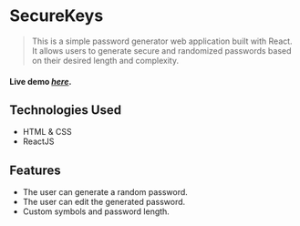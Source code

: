 # SecureKeys
> This is a simple password generator web application built with React. It allows users to generate secure and randomized passwords based on their desired length and complexity.

#### Live demo [_here_](http://securekeys.pl/).


## Technologies Used
- HTML & CSS
- ReactJS

## Features
- The user can generate a random password.
- The user can edit the generated password.
- Custom symbols and password length.


